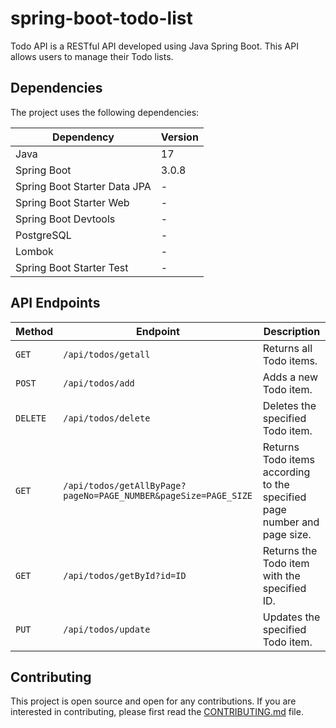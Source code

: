 # spring-boot-todo-list

Todo API is a RESTful API developed using Java Spring Boot. This API allows users to manage their Todo lists.

## Dependencies

The project uses the following dependencies:

| Dependency | Version |
| ---------- | ------- |
| Java | 17 |
| Spring Boot | 3.0.8 |
| Spring Boot Starter Data JPA | - |
| Spring Boot Starter Web | - |
| Spring Boot Devtools | - |
| PostgreSQL | - |
| Lombok | - |
| Spring Boot Starter Test | - |

## API Endpoints

| Method | Endpoint | Description |
| ------ | -------- | ----------- |
| `GET` | `/api/todos/getall` | Returns all Todo items. |
| `POST` | `/api/todos/add` | Adds a new Todo item. |
| `DELETE` | `/api/todos/delete` | Deletes the specified Todo item. |
| `GET` | `/api/todos/getAllByPage?pageNo=PAGE_NUMBER&pageSize=PAGE_SIZE` | Returns Todo items according to the specified page number and page size. |
| `GET` | `/api/todos/getById?id=ID` | Returns the Todo item with the specified ID. |
| `PUT` | `/api/todos/update` | Updates the specified Todo item. |

## Contributing

This project is open source and open for any contributions. If you are interested in contributing, please first read the [CONTRIBUTING.md](CONTRIBUTING.md) file.
